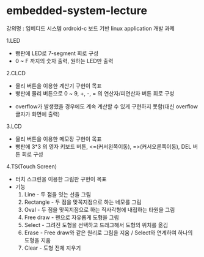 # embedded-system-lecture

강의명 : 임베디드 시스템
ordroid-c 보드 기반 linux application 개발 과제

1.LED
 - 빵판에 LED로 7-segment 회로 구성
 - 0 ~ F 까지의 숫자 출력, 원하는 LED만 출력

2.CLCD
 - 물리 버튼을 이용한 계산기 구현이 목표
 - 빵판에 물리 버튼으로 0 ~ 9, +, -, = 의 연산자/피연산자 버튼 회로 구성
  * overflow가 발생했을 경우에도 계속 계산할 수 있게 구현하지 못함(대신 overflow 글자가 화면에 출력)
 
3.LCD
 - 물리 버튼을 이용한 메모장 구현이 목표
 - 빵판에 3*3 의 영자 키보드 버튼, <=(커서왼쪽이동), =>(커서오른쪽이동), DEL 버튼 회로 구성

4.TS(Touch Screen)
 - 터치 스크린을 이용한 그림판 구현이 목표
 - 기능
   1. Line - 두 점을 잇는 선을 그림
   2. Rectangle - 두 점을 맞꼭지점으로 하는 네모를 그림
   3. Oval - 두 점을 맞꼭지점으로 하는 직사각형에 내접하는 타원을 그림
   4. Free draw - 펜으로 자유롭게 도형을 그림
   5. Select - 그려진 도형을 선택하고 드래그해서 도형의 위치를 옮김
   6. Erase - Free draw와 같은 원리로 그림을 지움 / Select와 연계하여 하나의 도형을 지움
   7. Clear - 도형 전체 지우기
  
